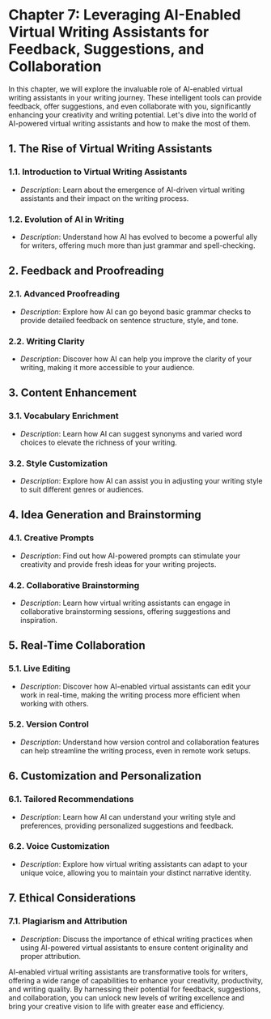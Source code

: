 Chapter 7: Leveraging AI-Enabled Virtual Writing Assistants for Feedback, Suggestions, and Collaboration
========================================================================================================

In this chapter, we will explore the invaluable role of AI-enabled virtual writing assistants in your writing journey. These intelligent tools can provide feedback, offer suggestions, and even collaborate with you, significantly enhancing your creativity and writing potential. Let's dive into the world of AI-powered virtual writing assistants and how to make the most of them.

**1. The Rise of Virtual Writing Assistants**
---------------------------------------------

### 1.1. **Introduction to Virtual Writing Assistants**

* *Description*: Learn about the emergence of AI-driven virtual writing assistants and their impact on the writing process.

### 1.2. **Evolution of AI in Writing**

* *Description*: Understand how AI has evolved to become a powerful ally for writers, offering much more than just grammar and spell-checking.

**2. Feedback and Proofreading**
--------------------------------

### 2.1. **Advanced Proofreading**

* *Description*: Explore how AI can go beyond basic grammar checks to provide detailed feedback on sentence structure, style, and tone.

### 2.2. **Writing Clarity**

* *Description*: Discover how AI can help you improve the clarity of your writing, making it more accessible to your audience.

**3. Content Enhancement**
--------------------------

### 3.1. **Vocabulary Enrichment**

* *Description*: Learn how AI can suggest synonyms and varied word choices to elevate the richness of your writing.

### 3.2. **Style Customization**

* *Description*: Explore how AI can assist you in adjusting your writing style to suit different genres or audiences.

**4. Idea Generation and Brainstorming**
----------------------------------------

### 4.1. **Creative Prompts**

* *Description*: Find out how AI-powered prompts can stimulate your creativity and provide fresh ideas for your writing projects.

### 4.2. **Collaborative Brainstorming**

* *Description*: Learn how virtual writing assistants can engage in collaborative brainstorming sessions, offering suggestions and inspiration.

**5. Real-Time Collaboration**
------------------------------

### 5.1. **Live Editing**

* *Description*: Discover how AI-enabled virtual assistants can edit your work in real-time, making the writing process more efficient when working with others.

### 5.2. **Version Control**

* *Description*: Understand how version control and collaboration features can help streamline the writing process, even in remote work setups.

**6. Customization and Personalization**
----------------------------------------

### 6.1. **Tailored Recommendations**

* *Description*: Learn how AI can understand your writing style and preferences, providing personalized suggestions and feedback.

### 6.2. **Voice Customization**

* *Description*: Explore how virtual writing assistants can adapt to your unique voice, allowing you to maintain your distinct narrative identity.

**7. Ethical Considerations**
-----------------------------

### 7.1. **Plagiarism and Attribution**

* *Description*: Discuss the importance of ethical writing practices when using AI-powered virtual assistants to ensure content originality and proper attribution.

AI-enabled virtual writing assistants are transformative tools for writers, offering a wide range of capabilities to enhance your creativity, productivity, and writing quality. By harnessing their potential for feedback, suggestions, and collaboration, you can unlock new levels of writing excellence and bring your creative vision to life with greater ease and efficiency.
